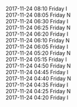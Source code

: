 2017-11-24 08:10 Friday  I  
2017-11-24 08:05 Friday  N  
2017-11-24 06:30 Friday  I  
2017-11-24 06:25 Friday  N  
2017-11-24 06:20 Friday  I  
2017-11-24 06:10 Friday  N  
2017-11-24 06:05 Friday  I  
2017-11-24 05:20 Friday  N  
2017-11-24 05:15 Friday  I  
2017-11-24 04:50 Friday  N  
2017-11-24 04:45 Friday  I  
2017-11-24 04:40 Friday  N  
2017-11-24 04:35 Friday  I  
2017-11-24 04:25 Friday  N  
2017-11-24 04:20 Friday  I  
